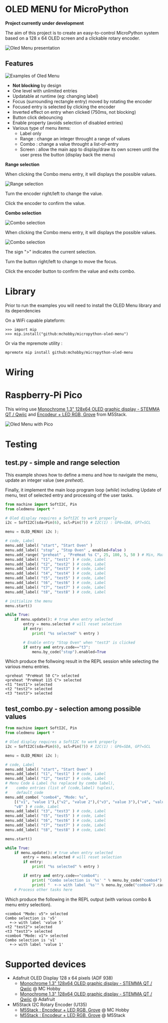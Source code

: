 # OLED MENU for MicroPython

__Project currently under development__

The aim of this project is to create an easy-to-control MicroPython system based on a 128 x 64 OLED screen and a clickable rotary encoder.

![Oled Menu presentation](docs/_static/oled-menu-presentation.jpg)

## Features

![Examples of Oled Menu](docs/_static/oled-menu-example0.jpg)

* __Not blocking__ by design
* One level with unlimited entries
* Updatable at runtime (eg: changing label)
* Focus (surrounding rectangle entry) moved by rotating the encoder
* Focused entry is selected by clicking the encoder
* Inverted effect on entry when clicked (750ms, not blocking)
* Button click debouncing
* Enable property (avoids selection of disabled entries)
* Various type of menu items:
	* Label only
	* Range : change an integer throught a range of values
	* Combo : change a value throught a list-of-entry
	* Screen : allow the main app to display/draw its own screen until the user press the button (display back the menu)

__Range selection__

When clicking the Combo menu entry, it will displays the possible values.

![Range selection](docs/_static/oled-menu-range.jpg)

Turn the encoder right/left to change the value.

Click the encoder to confirm the value.

__Combo selection__

![Combo selection](docs/_static/oled-menu-combo1.jpg)

When clicking the Combo menu entry, it will displays the possible values.

![Combo selection](docs/_static/oled-menu-combo2.jpg)

The sign ">" indicates the current selection.

Turn the button right/left to change to move the focus.

Click the encoder button to confirm the value and exits combo.

# Library
Prior to run the examples you will need to install the OLED Menu library and its dependencies

On a WiFi capable plateform:

```
>>> import mip
>>> mip.install("github:mchobby/micropython-oled-menu")
```

Or via the mpremote utility :

```
mpremote mip install github:mchobby/micropython-oled-menu
```

# Wiring

# Raspberry-Pi Pico
This wiring use [Monochrome 1.3" 128x64 OLED graphic display - STEMMA QT / Qwiic](https://www.adafruit.com/product/938) and [Encodeur + LED RGB, Grove](https://shop.m5stack.com/products/encoder-unit) from M5Stack.

![Oled Menu with Pico](docs/_static/oled-menu-pico.jpg)

# Testing

## test.py - simple and range selection

This example shows how to define a menu and how to navigate the menu, update an
integer value (see _preheat_).

Finally, it implement the main loop program loop (_while_) including Update
of menu, test of selected entry and processing of the user tasks.


``` python
from machine import SoftI2C, Pin
from oledmenu import *

# Oled display requires a SoftI2C to work properly
i2c = SoftI2C(sda=Pin(6), scl=Pin(7)) # I2C(1) : GP6=SDA, GP7=SCL

menu = OLED_MENU( i2c );

# code, Label
menu.add_label( "start", "Start Oven" )
menu.add_label( "stop" , "Stop Oven" , enabled=False )
menu.add_range( "preheat" , "PreHeat %s C", 25, 180, 5, 50 ) # Min, Max, Step, default
menu.add_label( "t1", "test1" ) # code, Label
menu.add_label( "t2", "test2" ) # code, Label
menu.add_label( "t3", "test3" ) # code, Label
menu.add_label( "t4", "test4" ) # code, Label
menu.add_label( "t5", "test5" ) # code, Label
menu.add_label( "t6", "test6" ) # code, Label
menu.add_label( "t7", "test7" ) # code, Label
menu.add_label( "t8", "test8" ) # code, Label

# initialize the menu
menu.start()

while True:
	if menu.update(): # true when entry selected
		entry = menu.selected # will reset selection
		if entry:
			print( "%s selected" % entry )

		# Enable entry "Stop Oven" when "test3" is clicked
		if entry and entry.code=="t3":
			menu.by_code("stop").enabled=True
```

Which produce the follwoing result in the REPL session while selecting the various menu entries.

```
<preheat "PreHeat 50 C"> selected
<preheat "PreHeat 115 C"> selected
<t1 "test1"> selected
<t2 "test2"> selected
<t3 "test3"> selected
```

## test_combo.py - selection among possible values

``` python
from machine import SoftI2C, Pin
from oledmenu import *

# Oled display requires a SoftI2C to work properly
i2c = SoftI2C(sda=Pin(6), scl=Pin(7)) # I2C(1) : GP6=SDA, GP7=SCL

menu = OLED_MENU( i2c );

# code, Label
menu.add_label( "start", "Start Oven" )
menu.add_label( "t1", "test1" ) # code, Label
menu.add_label( "t2", "test2" ) # code, Label
# Menu Code & Label (%s replaced by combo label),
#    combo entries (list of (code,label) tuples),
#    default_code
menu.add_combo( "combo4", "Mode: %s",
	[("v1", "value 1"),("v2", "value 2"),("v3", "value 3"),("v4", "value 4"),("v5", "value 5"),("v6", "value 6"),("v7", "value 7"),("v8", "value 8")],
	"v8" ) # code, Label
menu.add_label( "t3", "test3" ) # code, Label
menu.add_label( "t5", "test5" ) # code, Label
menu.add_label( "t6", "test6" ) # code, Label
menu.add_label( "t7", "test7" ) # code, Label
menu.add_label( "t8", "test8" ) # code, Label

menu.start()

while True:
	if menu.update(): # true when entry selected
		entry = menu.selected # will reset selection
		if entry:
			print( "%s selected" % entry )

		if entry and entry.code=="combo4":
			print( "Combo selection is '%s' " % menu.by_code("combo4").cargo.value )
			print( "  +-> with label '%s'" % menu.by_code("combo4").cargo.label )
	# Process other tasks here
```

Which produce the following in the REPL output (with various combo & menu entry selection).

```
<combo4 "Mode: v5"> selected
Combo selection is 'v5'
  +-> with label 'value 5'
<t2 "test2"> selected
<t3 "test3"> selected
<combo4 "Mode: v1"> selected
Combo selection is 'v1'
  +-> with label 'value 1'
```

# Supported devices

* Adafruit OLED Display 128 x 64 pixels (ADF 938)
	* [Monochrome 1.3" 128x64 OLED graphic display - STEMMA QT / Qwiic](https://shop.mchobby.be/product.php?id_product=307) @ MC Hobby
	* [Monochrome 1.3" 128x64 OLED graphic display - STEMMA QT / Qwiic](https://www.adafruit.com/product/938) @ Adafruit
* M5Stack I2C Rotary Encoder (U135)
	* [M5Stack : Encodeur + LED RGB, Grove](https://shop.mchobby.be/product.php?id_product=2456) @ MC Hobby
	* [M5Stack : Encodeur + LED RGB, Grove](https://shop.m5stack.com/products/encoder-unit) @ M5Stack
